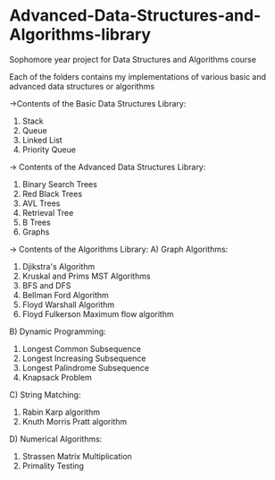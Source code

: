 # Advanced-Data-Structures-and-Algorithms-library
Sophomore year project for Data Structures and Algorithms course

Each of the folders contains my implementations of various basic and advanced data structures or algorithms

->Contents of the Basic Data Structures Library:
1. Stack
2. Queue
3. Linked List
4. Priority Queue

-> Contents of the Advanced Data Structures Library:
1. Binary Search Trees
2. Red Black Trees
3. AVL Trees
4. Retrieval Tree
5. B Trees
6. Graphs

-> Contents of the Algorithms Library:
A) Graph Algorithms:
   1. Djikstra's Algorithm
   2. Kruskal and Prims MST Algorithms
   3. BFS and DFS
   4. Bellman Ford Algorithm
   5. Floyd Warshall Algorithm
   6. Floyd Fulkerson Maximum flow algorithm
   
B) Dynamic Programming:
   1. Longest Common Subsequence
   2. Longest Increasing Subsequence
   3. Longest Palindrome Subsequence
   4. Knapsack Problem
   
C) String Matching:
   1. Rabin Karp algorithm
   2. Knuth Morris Pratt algorithm
  
D) Numerical Algorithms:
   1. Strassen Matrix Multiplication
   2. Primality Testing
